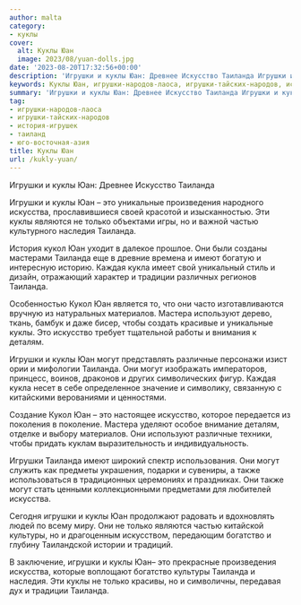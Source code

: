 ```yaml
---
author: malta
category:
- куклы
cover:
  alt: Куклы Юан
  image: 2023/08/yuan-dolls.jpg
date: '2023-08-20T17:32:56+00:00'
description: 'Игрушки и куклы Юан: Древнее Искусство Таиланда Игрушки и куклы Юан – это уникальные произведения народного искусства, прославившиеся своей красотой и...'
keywords: Куклы Юан, игрушки-народов-лаоса, игрушки-тайских-народов, история-игрушек, таиланд, юго-восточная-азия, куклы, юан, таиланда, игрушки, это, могут, искусство, искусства, только, кукол, уникальные, произведения, являются, частью, наследия
summary: 'Игрушки и куклы Юан: Древнее Искусство Таиланда Игрушки и куклы Юан – это уникальные произведения народного искусства, прославившиеся своей красотой и...'
tag:
- игрушки-народов-лаоса
- игрушки-тайских-народов
- история-игрушек
- таиланд
- юго-восточная-азия
title: Куклы Юан
url: /kukly-yuan/
---
```


Игрушки и куклы Юан: Древнее Искусство Таиланда

Игрушки и куклы Юан – это уникальные произведения народного искусства, прославившиеся своей красотой и изысканностью. Эти куклы являются не только объектами игры, но и важной частью культурного наследия Таиланда.

История кукол Юан уходит в далекое прошлое. Они были созданы мастерами Таиланда еще в древние времена и имеют богатую и интересную историю. Каждая кукла имеет свой уникальный стиль и дизайн, отражающий характер и традиции различных регионов Таиланда.

Особенностью Кукол Юан является то, что они часто изготавливаются вручную из натуральных материалов. Мастера используют дерево, ткань, бамбук и даже бисер, чтобы создать красивые и уникальные куклы. Это искусство требует тщательной работы и внимания к деталям.

Игрушки и куклы Юан могут представлять различные персонажи изист ории и мифологии Таиланда. Они могут изображать императоров, принцесс, воинов, драконов и других символических фигур. Каждая кукла несет в себе определенное значение и символику, связанную с китайскими верованиями и ценностями.

Создание Кукол Юан – это настоящее искусство, которое передается из поколения в поколение. Мастера уделяют особое внимание деталям, отделке и выбору материалов. Они используют различные техники, чтобы придать куклам выразительность и индивидуальность.

Игрушки Таиланда имеют широкий спектр использования. Они могут служить как предметы украшения, подарки и сувениры, а также использоваться в традиционных церемониях и праздниках. Они также могут стать ценными коллекционными предметами для любителей искусства.

Сегодня игрушки и куклы Юан продолжают радовать и вдохновлять людей по всему миру. Они не только являются частью китайской культуры, но и драгоценным искусством, передающим богатство и глубину Таиландской истории и традиций.

В заключение, игрушки и куклы Юан– это прекрасные произведения искусства, которые воплощают богатство культуры Таиланда и наследия. Эти куклы не только красивы, но и символичны, передавая дух и традиции Таиланда.